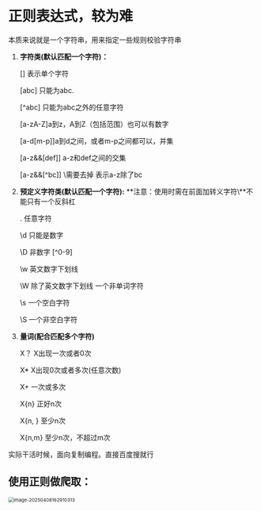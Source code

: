 # 正则表达式，较为难

本质来说就是一个字符串，用来指定一些规则校验字符串

1. **字符类(默认匹配一个字符)：**

   [] 表示单个字符

   [abc] 只能为abc.

   [^abc] 只能为abc之外的任意字符

   [a-zA-Z]a到z，A到Z（包括范围）也可以有数字

   [a-d[m-p]]a到d之间，或者m-p之间都可以，并集

   [a-z&&[def]] a-z和def之间的交集

   [a-z&&[\^bc]] \需要去掉 表示a-z除了bc

2. **预定义字符类(默认匹配一个字符):**   **注意：使用时需在前面加转义字符\\**不能只有一个反斜杠

   . 任意字符

   \d 只能是数字

   \D 非数字 [\^0-9] 

   \w 英文数字下划线

   \W 除了英文数字下划线 一个非单词字符

   \s 一个空白字符

   \S 一个非空白字符

3. **量词(配合匹配多个字符)**

   X？ X出现一次或者0次

   X*  X出现0次或者多次(任意次数)

   X+ 一次或多次

   X{n} 正好n次

   X{n, } 至少n次

   X{n,m} 至少n次，不超过m次

实际干活时候，面向复制编程。直接百度搜就行

## 使用正则做爬取：

<img src="https://gitee.com/icecat2233/picture/raw/master/20250408162920380.png" alt="image-20250408162910313" style="zoom:67%;" />